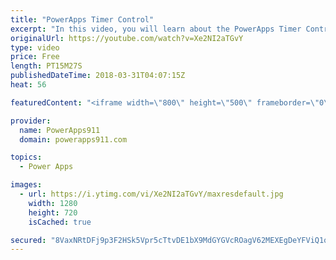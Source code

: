```yaml
---
title: "PowerApps Timer Control"
excerpt: "In this video, you will learn about the PowerApps Timer Control. We build an example timer app that logs data to a collection, we look at how to use the timer to control navigation (put people in timeout), how to do a PowerApps Timer Reset, start, stop, and more. Fun times.  Video: PowerApps Collections"
originalUrl: https://youtube.com/watch?v=Xe2NI2aTGvY
type: video
price: Free
length: PT15M27S
publishedDateTime: 2018-03-31T04:07:15Z
heat: 56

featuredContent: "<iframe width=\"800\" height=\"500\" frameborder=\"0\" src=\"https://www.youtube.com/embed/Xe2NI2aTGvY\" allow=\"accelerometer; autoplay; encrypted-media; gyroscope; picture-in-picture\" allowfullscreen></iframe>"

provider:
  name: PowerApps911
  domain: powerapps911.com

topics:
  - Power Apps

images:
  - url: https://i.ytimg.com/vi/Xe2NI2aTGvY/maxresdefault.jpg
    width: 1280
    height: 720
    isCached: true

secured: "8VaxNRtDFj9p3F2HSk5Vpr5cTtvDE1bX9MdGYGVcROagV62MEXEgDeYFViQ1qIIE0aq+hTiyfbRoqxJkHD9PvNosE+rmdyzPHY8SPC2HLdS205XVeE7USGKrlGQvJwWtFdwJZAi1HuQ3uWiv03S8kKDasA+/qt7Tln7hNG4+YyTu7GY7sA849zw44H05G8usSo8KJZf7LNXiNKUAmdn+ZSsW08BeLDPik0WjZ+4ztrGQ40EDi8ZCrMpxBz9USD+tMwo6SZlFk6ENccrIUQJICeEgMQDN8HB279fpajDcWdgTzMJ8Yw9BMm/xmky5T4wkWbKFRirhYck7satXWbKkfF04ULWxgB9m+f3Fo4O81fHJfLgrSh5GSOVqv6kUxKkh27C7SvanWlMRR6Ostd7CaLFzSBffFrBxQULlkP+8TpE=;yit1SYO3hZm6HNv58x9VRA=="
---
```


